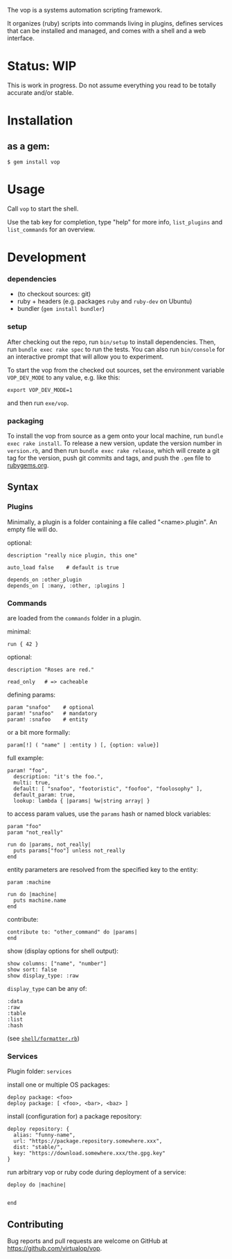 

The vop is a systems automation scripting framework.

It organizes (ruby) scripts into commands living in plugins, defines services that can be installed and managed, and comes with a shell and a web interface.

# Status: WIP

This is work in progress. Do not assume everything you read to be totally accurate and/or stable.

# Installation

## as a gem:

    $ gem install vop

# Usage

Call `vop` to start the shell.

Use the tab key for completion, type "help" for more info, `list_plugins` and `list_commands` for an overview.

# Development

### dependencies

* (to checkout sources: git)
* ruby + headers (e.g. packages `ruby` and `ruby-dev` on Ubuntu)
* bundler (`gem install bundler`)

### setup
After checking out the repo, run `bin/setup` to install dependencies. Then, run `bundle exec rake spec` to run the tests. You can also run `bin/console` for an interactive prompt that will allow you to experiment.

To start the vop from the checked out sources, set the environment variable `VOP_DEV_MODE` to any value, e.g. like this:
```
export VOP_DEV_MODE=1
```
and then run `exe/vop`.

### packaging
To install the vop from source as a gem onto your local machine, run `bundle exec rake install`. To release a new version, update the version number in `version.rb`, and then run `bundle exec rake release`, which will create a git tag for the version, push git commits and tags, and push the `.gem` file to [rubygems.org](https://rubygems.org).

## Syntax

### Plugins

Minimally, a plugin is a folder containing a file called "&lt;name&gt;.plugin". An empty file will do.

optional:
```
description "really nice plugin, this one"

auto_load false    # default is true

depends_on :other_plugin
depends_on [ :many, :other, :plugins ]
```

### Commands

are loaded from the `commands` folder in a plugin.

minimal:
```
run { 42 }
```

optional:
```
description "Roses are red."

read_only   # => cacheable
```

defining params:
```
param "snafoo"    # optional
param! "snafoo"   # mandatory
param! :snafoo    # entity
```
or a bit more formally:
```
param[!] ( "name" | :entity ) [, {option: value}]
```
full example:
```
param! "foo",
  description: "it's the foo.",
  multi: true,
  default: [ "snafoo", "footoristic", "foofoo", "foolosophy" ],
  default_param: true,
  lookup: lambda { |params| %w|string array| }  
```

to access param values, use the `params` hash or named block variables:
```
param "foo"
param "not_really"

run do |params, not_really|
  puts params["foo"] unless not_really
end
```

entity parameters are resolved from the specified key to the entity:
```
param :machine

run do |machine|
  puts machine.name
end
```

contribute:
```
contribute to: "other_command" do |params|
end
```


show (display options for shell output):
```
show columns: ["name", "number"]
show sort: false
show display_type: :raw
```
`display_type` can be any of:
```
:data
:raw
:table
:list
:hash
```
(see [`shell/formatter.rb`](https://github.com/virtualop/vop/blob/master/lib/vop/parts/shell_formatter.rb))

### Services

Plugin folder: `services`

install one or multiple OS packages:
```
deploy package: <foo>
deploy package: [ <foo>, <bar>, <baz> ]
```

install (configuration for) a package repository:
```
deploy repository: {
  alias: "funny-name",
  url: "https://package.repository.somewhere.xxx",
  dist: "stable/",
  key: "https://download.somewhere.xxx/the.gpg.key"
}
```

run arbitrary vop or ruby code during deployment of a service:
```
deploy do |machine|


end
```

## Contributing

Bug reports and pull requests are welcome on GitHub at https://github.com/virtualop/vop.
